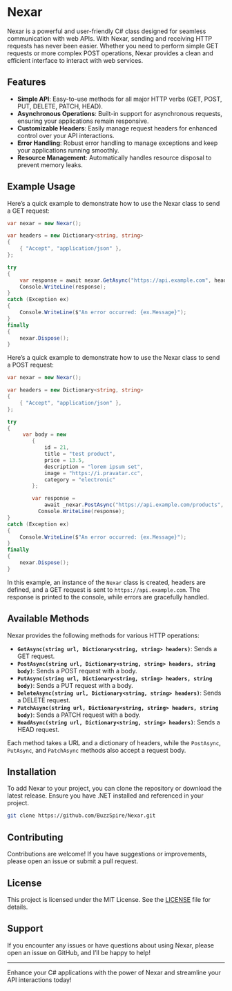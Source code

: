 # Nexar
Nexar is a powerful and user-friendly C# class designed for seamless communication with web APIs. With Nexar, sending and receiving HTTP requests has never been easier. Whether you need to perform simple GET requests or more complex POST operations, Nexar provides a clean and efficient interface to interact with web services.

## Features

- **Simple API**: Easy-to-use methods for all major HTTP verbs (GET, POST, PUT, DELETE, PATCH, HEAD).
- **Asynchronous Operations**: Built-in support for asynchronous requests, ensuring your applications remain responsive.
- **Customizable Headers**: Easily manage request headers for enhanced control over your API interactions.
- **Error Handling**: Robust error handling to manage exceptions and keep your applications running smoothly.
- **Resource Management**: Automatically handles resource disposal to prevent memory leaks.

## Example Usage

Here’s a quick example to demonstrate how to use the Nexar class to send a GET request:

```csharp
var nexar = new Nexar();

var headers = new Dictionary<string, string>
{
    { "Accept", "application/json" },
};

try
{
    var response = await nexar.GetAsync("https://api.example.com", headers);
    Console.WriteLine(response);
}
catch (Exception ex)
{
    Console.WriteLine($"An error occurred: {ex.Message}");
}
finally
{
    nexar.Dispose();
}
```


Here’s a quick example to demonstrate how to use the Nexar class to send a POST request:

```csharp
var nexar = new Nexar();

var headers = new Dictionary<string, string>
{
    { "Accept", "application/json" },
};

try
{
     var body = new
        {
            id = 21,
            title = "test product",
            price = 13.5,
            description = "lorem ipsum set",
            image = "https://i.pravatar.cc",
            category = "electronic"
        };

        var response =
            await _nexar.PostAsync("https://api.example.com/products", headers, body);
          Console.WriteLine(response);
}
catch (Exception ex)
{
    Console.WriteLine($"An error occurred: {ex.Message}");
}
finally
{
    nexar.Dispose();
}
```


In this example, an instance of the `Nexar` class is created, headers are defined, and a GET request is sent to `https://api.example.com`. The response is printed to the console, while errors are gracefully handled.

## Available Methods

Nexar provides the following methods for various HTTP operations:

- **`GetAsync(string url, Dictionary<string, string> headers)`**: Sends a GET request.
- **`PostAsync(string url, Dictionary<string, string> headers, string body)`**: Sends a POST request with a body.
- **`PutAsync(string url, Dictionary<string, string> headers, string body)`**: Sends a PUT request with a body.
- **`DeleteAsync(string url, Dictionary<string, string> headers)`**: Sends a DELETE request.
- **`PatchAsync(string url, Dictionary<string, string> headers, string body)`**: Sends a PATCH request with a body.
- **`HeadAsync(string url, Dictionary<string, string> headers)`**: Sends a HEAD request.

Each method takes a URL and a dictionary of headers, while the `PostAsync`, `PutAsync`, and `PatchAsync` methods also accept a request body.

## Installation

To add Nexar to your project, you can clone the repository or download the latest release. Ensure you have .NET installed and referenced in your project.

```bash
git clone https://github.com/BuzzSpire/Nexar.git
```

## Contributing

Contributions are welcome! If you have suggestions or improvements, please open an issue or submit a pull request.

## License

This project is licensed under the MIT License. See the [LICENSE](LICENSE) file for details.

## Support

If you encounter any issues or have questions about using Nexar, please open an issue on GitHub, and I’ll be happy to help!

---

Enhance your C# applications with the power of Nexar and streamline your API interactions today!
